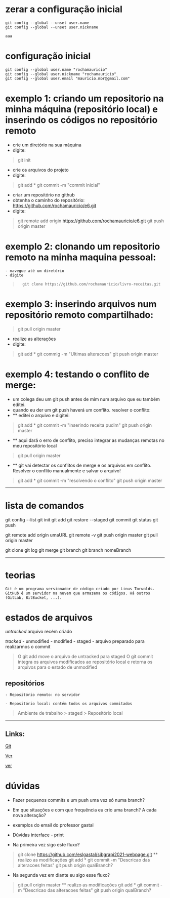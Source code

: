 # zerar a configuração inicial
    git config --global --unset user.name
    git config --global --unset user.nickname

    aaa

# configuração inicial
    git config --global user.name "rochamauricio"
    git config --global user.nickname "rochamauricio"
    git config --global user.email "mauricio.mbr@gmail.com"



# exemplo 1: criando um repositorio na minha máquina (repositório local) e inserindo os códigos no repositório remoto
- crie um diretório na sua máquina
- digite:
>   git init
- crie os arquivos do projeto
- digite:
>   git add *
>   git commit -m "commit inicial"
- criar um repositório no github
- obtenha o caminho do repositório: https://github.com/rochamauricio/e6.git
- digite:
>   git remote add origin https://github.com/rochamauricio/e6.git
>   git push origin master


# exemplo 2: clonando um repositorio remoto na minha maquina pessoal: 
    - navegue até um diretório
    - digite
>       git clone https://github.com/rochamauricio/livro-receitas.git 


# exemplo 3: inserindo arquivos num repositório remoto compartilhado:
>   git pull origin master
- realize as alterações
- digite:
>   git add *
>   git commig -m "Ultimas alteracoes"
>   git push origin master



# exemplo 4: testando o conflito de merge:
- um colega deu um git push antes de mim num arquivo que eu também editei.
- quando eu der um git push haverá um conflito. resolver o conflito:
- ** editei o arquivo e digitei:   
>   git add *
>   git commit -m "inserindo receita pudim"
>   git push origin master
- ** aqui dará o erro de conflito, preciso integrar as mudanças remotas no meu repositório local
>   git pull origin master 
- ** git vai detectar os conflitos de merge e os arquivos em conflito. Resolver o conflito manualmente e salvar o arquivo!
>   git add *
>   git commit -m "resolvendo o conflito"
>   git push origin master







- - - 


# lista de comandos
git config --list       <!-- lista todas configurações do git -->
git init                <!-- inicializa um repositório dentro do diretório na máquina pessoal, cria o arquivo oculto .git, cria a branch master -->
git add                 <!-- move o arquivo de untracked para staged -->
git restore --staged    <!-- remove o arquivo de staged -->
git commit              <!-- integra os arquivos modificados ao repositório local e retorna os arquivos para o estado de unmodified -->
git status              <!-- verifica o status de todos arquivos do repositório -->
git push                <!-- "empurrar" publica em um servidor remoto os commits feitos localmente. -->

git remote add origin umaURL    <!-- marca para onde serao enviados os arquivos // origin é apenas um apelido convencionado para nao precisarmos digitar todo o tempo https://... -->
git remote -v                   <!-- lista todos repositórios remotos cadastrados-->
git push origin master          <!-- "empurra" (push) o código commitado no repositório local para o repositório remoto -->
git pull origin master          <!-- "puxa" atualiza o nosso repositório local conforme o repositório remoto, usado quando da conflitos -->

git clone               <!-- obtem um clone de um projeto que está no github (repositório remoto) na sua máquina. Já baixa como um repositório local -->
git log                 <!-- mostra o histórico de alterações gravadas no repositório -->
git merge               <!-- juntar branches com a master // resolução de conlfitos-->
git branch              <!-- listar todas as branchs criadas no repositório local -->
git branch nomeBranch   <!-- cria uma branch (ramo)-->

- - - 


# teorias

	Git é um programa versionador de código criado por Linus Torwalds.
	GitHub é um servidor na nuvem que armazena os códigos. Há outros (GitLab, BitBucket, ...).

# estados de arquivos

*untracked*
    arquivo recém criado

*tracked*
    - unmodified
    - modified
    - staged - arquivo preparado para realizarmos o commit

> O git add move o arquivo de untracked para staged
> O git commit integra os arquivos modificados ao repositório local e retorna os arquivos para o estado de unmodified

## repositórios

    - Repositório remoto: no servidor
    
    - Repositório local: contém todos os arquivos commitados 

> Ambiente de trabalho > staged > Repositório local


- - - 


## Links:
[Git](https://git-scm.com/docs)

[Ver](https://www.youtube.com/watch?v=BAmvmaKQklQ&list=PLh2Y_pKOa4Uf-cUQOVNGlz_GVHx8QYoE6)

[ver](https://www.youtube.com/watch?v=CGTsIz5t0eY)


# dúvidas

- Fazer pequenos commits e um push uma vez só numa branch?
- Em que situações e com que frequência eu crio uma branch? A cada nova alteração?
- exemplos do email do professor gastal
- Dúvidas interface - print


- Na primeira vez sigo este fluxo?
>   git clone https://github.com/eslgastal/sibgrapi2021-webpage.git
    ** realizo as modificações
>   git add *
>   git commit -m "Descricao das alteracoes feitas"
>   git push origin qualBranch? 

- Na segunda vez em diante eu sigo esse fluxo?
>   git pull origin master
    ** realizo as modificações
>   git add *
>   git commit -m "Descricao das alteracoes feitas"
>   git push origin qualBranch? 





